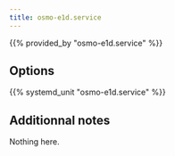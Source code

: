 ```yaml
---
title: osmo-e1d.service
---
```


{{% provided_by "osmo-e1d.service" %}}

## Options

{{% systemd_unit "osmo-e1d.service" %}}

## Additionnal notes

Nothing here.